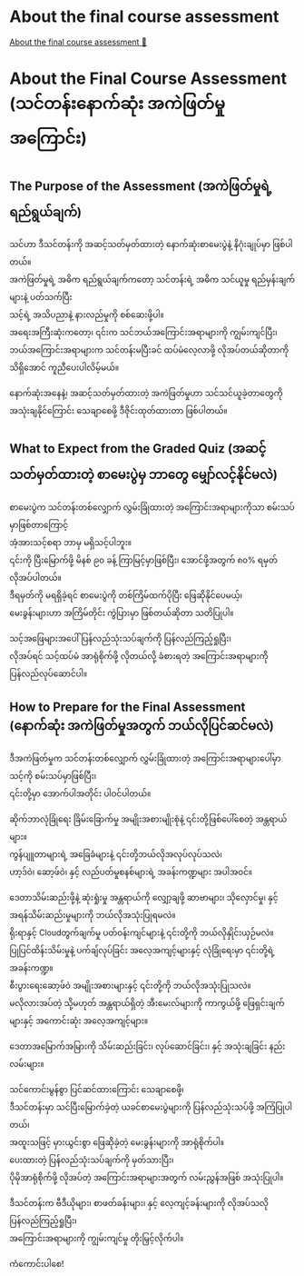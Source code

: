 # About the final course assessment

[About the final course assessment 🔗](https://www.coursera.org/learn/introduction-to-computers-and-operating-systems-and-security/supplement/RzRIw/about-the-final-course-assessment)

# About the Final Course Assessment (သင်တန်းနောက်ဆုံး အကဲဖြတ်မှုအကြောင်း)

## The Purpose of the Assessment (အကဲဖြတ်မှုရဲ့ ရည်ရွယ်ချက်)

သင်ဟာ ဒီသင်တန်းကို အဆင့်သတ်မှတ်ထားတဲ့ နောက်ဆုံးစာမေးပွဲနဲ့ နိဂုံးချုပ်မှာ ဖြစ်ပါတယ်။  
အကဲဖြတ်မှုရဲ့ အဓိက ရည်ရွယ်ချက်ကတော့ သင်တန်းရဲ့ အဓိက သင်ယူမှု ရည်မှန်းချက်များနဲ့ ပတ်သက်ပြီး  
သင့်ရဲ့ အသိပညာနဲ့ နားလည်မှုကို စစ်ဆေးဖို့ပါ။  
အရေးအကြီးဆုံးကတော့၊ ၎င်းက သင်ဘယ်အကြောင်းအရာများကို ကျွမ်းကျင်ပြီး၊  
ဘယ်အကြောင်းအရာများက သင်တန်းမပြီးခင် ထပ်မံလေ့လာဖို့ လိုအပ်တယ်ဆိုတာကို သိရှိအောင် ကူညီပေးပါလိမ့်မယ်။

နောက်ဆုံးအနေနဲ့၊ အဆင့်သတ်မှတ်ထားတဲ့ အကဲဖြတ်မှုဟာ သင်သင်ယူခဲ့တာတွေကို  
အသုံးချနိုင်ကြောင်း သေချာစေဖို့ ဒီဇိုင်းထုတ်ထားတာ ဖြစ်ပါတယ်။

## What to Expect from the Graded Quiz (အဆင့်သတ်မှတ်ထားတဲ့ စာမေးပွဲမှ ဘာတွေ မျှော်လင့်နိုင်မလဲ)

စာမေးပွဲက သင်တန်းတစ်လျှောက် လွှမ်းခြုံထားတဲ့ အကြောင်းအရာများကိုသာ စမ်းသပ်မှာဖြစ်တာကြောင့်  
အံ့အားသင့်စရာ ဘာမှ မရှိသင့်ပါဘူး။  
၎င်းကို ပြီးမြောက်ဖို့ မိနစ် ၉၀ ခန့် ကြာမြင့်မှာဖြစ်ပြီး၊ အောင်ဖို့အတွက် ၈၀% ရမှတ် လိုအပ်ပါတယ်။  
ဒီရမှတ်ကို မရရှိခဲ့ရင် စာမေးပွဲကို တစ်ကြိမ်ထက်ပိုပြီး ဖြေဆိုနိုင်ပေမယ့်၊  
မေးခွန်းများဟာ အကြိမ်တိုင်း ကွဲပြားမှာ ဖြစ်တယ်ဆိုတာ သတိပြုပါ။

သင့်အဖြေများအပေါ် ပြန်လည်သုံးသပ်ချက်ကို ပြန်လည်ကြည့်ရှုပြီး၊  
လိုအပ်ရင် သင့်ထပ်မံ အာရုံစိုက်ဖို့ လိုတယ်လို့ ခံစားရတဲ့ အကြောင်းအရာများကို  
ပြန်လည်လုပ်ဆောင်ပါ။

## How to Prepare for the Final Assessment (နောက်ဆုံး အကဲဖြတ်မှုအတွက် ဘယ်လိုပြင်ဆင်မလဲ)

ဒီအကဲဖြတ်မှုက သင်တန်းတစ်လျှောက် လွှမ်းခြုံထားတဲ့ အကြောင်းအရာများပေါ်မှာ သင့်ကို စမ်းသပ်မှာဖြစ်ပြီး၊  
၎င်းတို့မှာ အောက်ပါအတိုင်း ပါဝင်ပါတယ်။

ဆိုက်ဘာလုံခြုံရေး ခြိမ်းခြောက်မှု အမျိုးအစားမျိုးစုံနဲ့ ၎င်းတို့ဖြစ်ပေါ်စေတဲ့ အန္တရာယ်များ။  
ကွန်ပျူတာများရဲ့ အခြေခံများနဲ့ ၎င်းတို့ဘယ်လိုအလုပ်လုပ်သလဲ၊  
ဟာ့ဒ်ဝဲ၊ ဆော့ဖ်ဝဲ၊ နှင့် လည်ပတ်မှုစနစ်များရဲ့ အခန်းကဏ္ဍများ အပါအဝင်။

ဒေတာသိမ်းဆည်းဖို့နဲ့ ဆုံးရှုံးမှု အန္တရာယ်ကို လျှော့ချဖို့ ဆာဗာများ၊ သိုလှောင်မှု၊ နှင့် အရန်သိမ်းဆည်းမှုများကို ဘယ်လိုအသုံးပြုရမလဲ။  
ရိုးရာနှင့် Cloudတွက်ချက်မှု ပတ်ဝန်းကျင်များနဲ့ ၎င်းတို့ကို ဘယ်လိုနှိုင်းယှဉ်မလဲ။  
ပြုပြင်ထိန်းသိမ်းမှုနဲ့ ပက်ချ်လုပ်ခြင်း အလေ့အကျင့်များနှင့် လုံခြုံရေးမှာ ၎င်းတို့ရဲ့ အခန်းကဏ္ဍ။  
စီးပွားရေးဆော့ဖ်ဝဲ အမျိုးအစားများနှင့် ၎င်းတို့ကို ဘယ်လိုအသုံးပြုသလဲ။  
မလိုလားအပ်တဲ့ သို့မဟုတ် အန္တရာယ်ရှိတဲ့ အီးမေးလ်များကို ကာကွယ်ဖို့ ဖြေရှင်းချက်များနှင့် အကောင်းဆုံး အလေ့အကျင့်များ။

ဒေတာအမြောက်အမြားကို သိမ်းဆည်းခြင်း၊ လုပ်ဆောင်ခြင်း၊ နှင့် အသုံးချခြင်း နည်းလမ်းများ။

သင်ကောင်းမွန်စွာ ပြင်ဆင်ထားကြောင်း သေချာစေဖို့၊  
ဒီသင်တန်းမှာ သင်ပြီးမြောက်ခဲ့တဲ့ ယခင်စာမေးပွဲများကို ပြန်လည်သုံးသပ်ဖို့ အကြံပြုပါတယ်၊  
အထူးသဖြင့် မှားယွင်းစွာ ဖြေဆိုခဲ့တဲ့ မေးခွန်းများကို အာရုံစိုက်ပါ။  
ပေးထားတဲ့ ပြန်လည်သုံးသပ်ချက်ကို မှတ်သားပြီး၊  
ပိုမိုအာရုံစိုက်ဖို့ လိုအပ်တဲ့ အကြောင်းအရာများအတွက် လမ်းညွှန်အဖြစ် အသုံးပြုပါ။

ဒီသင်တန်းက ဗီဒီယိုများ၊ စာဖတ်ခန်းများ၊ နှင့် လေ့ကျင့်ခန်းများကို လိုအပ်သလို ပြန်လည်ကြည့်ရှုပြီး၊  
အကြောင်းအရာများကို ကျွမ်းကျင်မှု တိုးမြှင့်လိုက်ပါ။

ကံကောင်းပါစေ!
